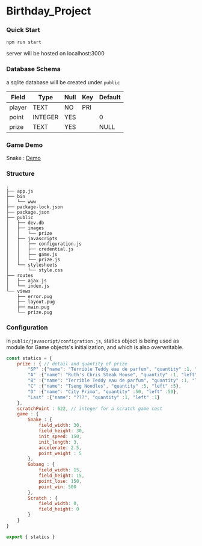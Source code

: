 # Birthday_Project


### Quick Start 
```
npm run start 
```
server will be hosted on localhost:3000

### Database Schema 

a sqlite database will be created under `public` 

| Field             | Type                | Null | Key | Default | 
|-------------------|---------------------|------|-----|---------|
| player            | TEXT    | NO   | PRI |     | 
| point | INTEGER         | YES  |     | 0    | 
| prize          | TEXT         | YES   |     | NULL    |    

### Game Demo

Snake : [Demo](https://codepen.io/ghgsumvw-the-scripter/pen/VwbvZYd)

### Structure 

```
.
├── app.js
├── bin
│   └── www
├── package-lock.json
├── package.json
├── public
│   ├── dev.db
│   ├── images
│   │   └── prize
│   ├── javascripts
│   │   ├── configuration.js
│   │   ├── credential.js
│   │   ├── game.js
│   │   └── prize.js
│   └── stylesheets
│       └── style.css
├── routes
│   ├── ajax.js
│   └── index.js
└── views
    ├── error.pug
    ├── layout.pug
    ├── main.pug
    └── prize.pug
```
### Configuration

in `public/javascript/configration.js`, statics object is being used as module for Game objects's initialization, and which is also overwritable.
```javascript
const statics = {
    prize : { // detail and quantity of prize
        "SP" :{"name": "Terrible Teddy eau de parfum", "quantity" :1, "left" :1},
        "A" :{"name": "Ruth's Chris Steak House", "quantity" :1, "left" :1},
        "B" :{"name": "Terrible Teddy eau de parfum", "quantity" :1, "left" :1},
        "C" :{"name": "Tseng Noodles", "quantity" :5, "left" :5},
        "D" :{"name": "City Prima", "quantity" :50, "left" :50},
        "Last" :{"name": "???", "quantity" :1, "left" :1}
    },
    scratchPoint : 622, // integer for a scratch game cost
    game : { 
        Snake : { 
            field_width: 30,
            field_height: 30,
            init_speed: 150,
            init_length: 3,
            accelerate: 2.5,
            point_weight : 5
        },
        Gobang : {
            field_width: 15,
            field_height: 15,
            point_lose: 150,
            point_win: 500
        },
        Scratch : {
            field_width: 0,
            field_height: 0
        }
    }
}

export { statics }
```


